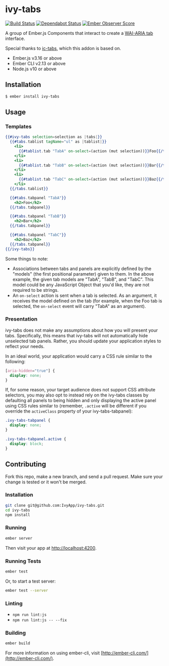 # ivy-tabs

[![Build Status](https://travis-ci.org/IvyApp/ivy-tabs.svg?branch=master)](https://travis-ci.org/IvyApp/ivy-tabs)
[![Dependabot Status](https://api.dependabot.com/badges/status?host=github&repo=IvyApp/ivy-tabs)](https://dependabot.com)
[![Ember Observer Score](http://emberobserver.com/badges/ivy-tabs.svg)](http://emberobserver.com/addons/ivy-tabs)

A group of Ember.js Components that interact to create a [WAI-ARIA tab] interface.

Special thanks to [ic-tabs], which this addon is based on.

* Ember.js v3.16 or above
* Ember CLI v2.13 or above
* Node.js v10 or above

## Installation

```sh
$ ember install ivy-tabs
```

## Usage

### Templates

```handlebars
{{#ivy-tabs selection=selection as |tabs|}}
  {{#tabs.tablist tagName="ul" as |tablist|}}
    <li>
      {{#tablist.tab "TabA" on-select=(action (mut selection))}}Foo{{/tablist.tab}}
    </li>
    <li>
      {{#tablist.tab "TabB" on-select=(action (mut selection))}}Bar{{/tablist.tab}}
    </li>
    <li>
      {{#tablist.tab "TabC" on-select=(action (mut selection))}}Baz{{/tablist.tab}}
    </li>
  {{/tabs.tablist}}

  {{#tabs.tabpanel "TabA"}}
    <h2>Foo</h2>
  {{/tabs.tabpanel}}

  {{#tabs.tabpanel "TabB"}}
    <h2>Bar</h2>
  {{/tabs.tabpanel}}

  {{#tabs.tabpanel "TabC"}}
    <h2>Baz</h2>
  {{/tabs.tabpanel}}
{{/ivy-tabs}}
```

Some things to note:

  * Associations between tabs and panels are explicitly defined by the "models"
    (the first positional parameter) given to them. In the above example, the
    given tab models are "TabA", "TabB", and "TabC". This model could be any
    JavaScript Object that you'd like, they are not required to be strings.
  * An `on-select` action is sent when a tab is selected. As an argument, it
    receives the model defined on the tab (for example, when the Foo tab is
    selected, the `on-select` event will carry "TabA" as an argument).

### Presentation

ivy-tabs does not make any assumptions about how you will present your tabs.
Specifically, this means that ivy-tabs will not automatically hide unselected
tab panels. Rather, you should update your application styles to reflect your
needs.

In an ideal world, your application would carry a CSS rule similar to the
following:

```css
[aria-hidden="true"] {
  display: none;
}
```

If, for some reason, your target audience does not support CSS attribute
selectors, you may also opt to instead rely on the ivy-tabs classes by
defaulting all panels to being hidden and only displaying the active panel
using CSS rules similar to (remember, `.active` will be different if you
override the `activeClass` property of your ivy-tabs-tabpanel):

```css
.ivy-tabs-tabpanel {
  display: none;
}

.ivy-tabs-tabpanel.active {
  display: block;
}
```


## Contributing

Fork this repo, make a new branch, and send a pull request. Make sure your
change is tested or it won't be merged.

### Installation

```sh
git clone git@github.com:IvyApp/ivy-tabs.git
cd ivy-tabs
npm install
```

### Running

```sh
ember server
```

Then visit your app at [http://localhost:4200](http://localhost:4200).

### Running Tests

```sh
ember test
```

Or, to start a test server:

```sh
ember test --server
```

### Linting

* `npm run lint:js`
* `npm run lint:js -- --fix`

### Building

```sh
ember build
```

For more information on using ember-cli, visit
[http://ember-cli.com/](http://ember-cli.com/).

[WAI-ARIA tab]: http://www.w3.org/TR/wai-aria/roles#tab
[ic-tabs]: https://github.com/instructure/ic-tabs
